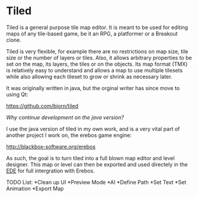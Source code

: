 Tiled
=========

Tiled is a general purpose tile map editor. It is meant to be used for editing maps of any tile-based game, be it an RPG, a platformer or a Breakout clone.

Tiled is very flexible, for example there are no restrictions on map size, tile size or the number of layers or tiles. Also, it allows arbitrary properties to be set on the map, its layers, the tiles or on the objects. Its map format (TMX) is relatively easy to understand and allows a map to use multiple tilesets while also allowing each tileset to grow or shrink as necessary later.


It was originally written in java, but the orginal writer has since move to using Qt:

https://github.com/bjorn/tiled

*Why continue development on the java version?*

I use the java version of tiled in my own work, and is a very vital part of another project I work on, the erebos game engine:

http://blackbox-software.org/erebos

As such, the goal is to turn tiled into a full blown map editor and level designer. This map or level can then be exported and used directely in the [EDE](https://github.com/nyxcharon/erebos-ide) for full intergration with Erebos.

TODO List:
*Clean up UI
*Preview Mode
*AI
    *Define Path
    *Set Text
    *Set Animation
*Export Map



